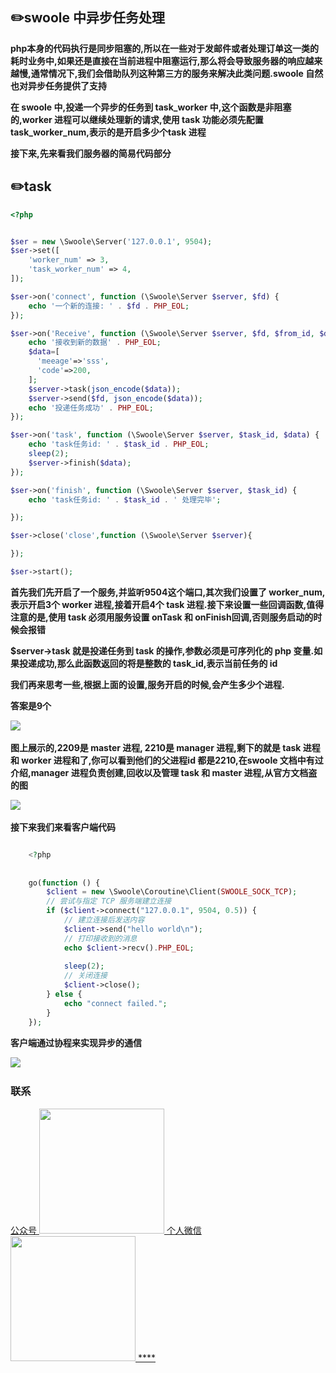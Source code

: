 ## :pencil2:swoole 中异步任务处理
  
  **php本身的代码执行是同步阻塞的,所以在一些对于发邮件或者处理订单这一类的耗时业务中,如果还是直接在当前进程中阻塞运行,那么将会导致服务器的响应越来越慢,通常情况下,我们会借助队列这种第三方的服务来解决此类问题.swoole 自然也对异步任务提供了支持**

**在 swoole 中,投递一个异步的任务到 task_worker 中,这个函数是非阻塞的,worker 进程可以继续处理新的请求,使用 task 功能必须先配置 task_worker_num,表示的是开启多少个task 进程**


**接下来,先来看我们服务器的简易代码部分**
## :pencil2:task 

```php
<?php


$ser = new \Swoole\Server('127.0.0.1', 9504);
$ser->set([
    'worker_num' => 3,
    'task_worker_num' => 4,
]);

$ser->on('connect', function (\Swoole\Server $server, $fd) {
    echo '一个新的连接: ' . $fd . PHP_EOL;
});

$ser->on('Receive', function (\Swoole\Server $server, $fd, $from_id, $data) {
    echo '接收到新的数据' . PHP_EOL;
    $data=[
      'meeage'=>'sss',
      'code'=>200,
    ];
    $server->task(json_encode($data));
    $server->send($fd, json_encode($data));
    echo '投递任务成功' . PHP_EOL;
});

$ser->on('task', function (\Swoole\Server $server, $task_id, $data) {
    echo 'task任务id: ' . $task_id . PHP_EOL;
    sleep(2);
    $server->finish($data);
});

$ser->on('finish', function (\Swoole\Server $server, $task_id) {
    echo 'task任务id: ' . $task_id . ' 处理完毕';

});

$ser->close('close',function (\Swoole\Server $server){

});

$ser->start();

```


**首先我们先开启了一个服务,并监听9504这个端口,其次我们设置了 worker_num,表示开启3个 worker 进程,接着开启4个 task 进程.接下来设置一些回调函数,值得注意的是,使用 task 必须用服务设置 onTask 和 onFinish回调,否则服务启动的时候会报错**

**$server->task 就是投递任务到 task 的操作,参数必须是可序列化的 php 变量.如果投递成功,那么此函数返回的将是整数的 task_id,表示当前任务的 id**


**我们再来思考一些,根据上面的设置,服务开启的时候,会产生多少个进程.**

**答案是9个**

​    <img src="https://github.com/wuqinqiang/swooleForYou/blob/master/image/task-1.png" >

**图上展示的,2209是 master 进程, 2210是 manager 进程,剩下的就是 task 进程和 worker 进程和了,你可以看到他们的父进程id 都是2210,在swoole 文档中有过介绍,manager 进程负责创建,回收以及管理 task 和 master 进程,从官方文档盗的图**

​    <img src="https://github.com/wuqinqiang/swooleForYou/blob/master/image/swoole-1.png" >



**接下来我们来看客户端代码**

```php

    <?php
    
    
    go(function () {
        $client = new \Swoole\Coroutine\Client(SWOOLE_SOCK_TCP);
        // 尝试与指定 TCP 服务端建立连接
        if ($client->connect("127.0.0.1", 9504, 0.5)) {
            // 建立连接后发送内容
            $client->send("hello world\n");
            // 打印接收到的消息
            echo $client->recv().PHP_EOL;
    
            sleep(2);
            // 关闭连接
            $client->close();
        } else {
            echo "connect failed.";
        }
    });
```

**客户端通过协程来实现异步的通信**

​    <img src="https://github.com/wuqinqiang/swooleForYou/blob/master/image/task-2.png" >


### 联系
<a href="https://github.com/wuqinqiang/">
公众号
​    <img src="https://github.com/wuqinqiang/Lettcode-php/blob/master/qrcode_for_gh_c194f9d4cdb1_430.jpg" width="200px" height="200px">
个人微信  
​    <img src="https://github.com/wuqinqiang/Lettcode-php/blob/master/images/Wechat.png" width="200px" height="200px">
****
 